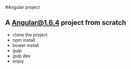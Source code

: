 #Angular project

## A Angular@1.6.4 project from scratch
- clone the project
- npm install
- bower install
- gulp
- gulp dev
- enjoy

